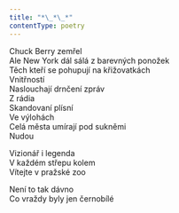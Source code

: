 ```yaml
---
title: "*\_*\_*"
contentType: poetry
---
```


<section>

Chuck Berry zemřel  
Ale New York dál sálá z barevných ponožek  
Těch kteří se pohupují na křižovatkách  
Vnitřností  
Naslouchají drnčení zpráv  
Z rádia  
Skandovaní plísní  
Ve výlohách  
Celá města umírají pod sukněmi  
Nudou

</section>

<section>

Vizionář i legenda  
V každém střepu kolem  
Vítejte v pražské zoo

</section>

<section>

Není to tak dávno  
Co vraždy byly jen černobílé

</section>

